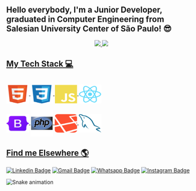 ## Hello everybody, I'm a Junior Developer, graduated in Computer Engineering from Salesian University Center of São Paulo! :sunglasses:
  
<div align="center">
  <a href="https://github.com/icaroapolobr">
  <img height="180em" src="https://github-readme-stats.vercel.app/api?username=icaroapolobr&show_icons=true&theme=dracula&include_all_commits=true&count_private=true"/>
  <img height="180em" src="https://github-readme-stats.vercel.app/api/top-langs/?username=icaroapolobr&layout=compact&langs_count=7&theme=dracula"/>
</div>
  
  ## My Tech Stack :computer:
  
<div style="display: inline_block"><br>
  <img align="center" alt="HTML" height="50" width="60" src="https://raw.githubusercontent.com/devicons/devicon/master/icons/html5/html5-original.svg">
  <img align="center" alt="CSS" height="50" width="60" src="https://raw.githubusercontent.com/devicons/devicon/master/icons/css3/css3-original.svg">
  <img align="center" alt="Js" height="50" width="60" src="https://raw.githubusercontent.com/devicons/devicon/master/icons/javascript/javascript-plain.svg">
  <img align="center" alt="React" height="50" width="60" src="https://raw.githubusercontent.com/devicons/devicon/master/icons/react/react-original.svg">
  <br/><br/>
  <img align="center" alt="Bootstrap" height="50" width="60" src="https://github.com/devicons/devicon/blob/master/icons/bootstrap/bootstrap-original.svg">
  <img align="center" alt="PHP" height="70" width="60" src="https://github.com/devicons/devicon/blob/master/icons/php/php-original.svg">
  <img align="center" alt="Laravel" height="50" width="60" src="https://github.com/devicons/devicon/blob/master/icons/laravel/laravel-plain.svg">
  <img align="center" alt="MySQL" height="50" width="60" src="https://github.com/devicons/devicon/blob/master/icons/mysql/mysql-original.svg">
</div>
  
  ## Find me Elsewhere :earth_americas:

[![Linkedin Badge](https://img.shields.io/badge/-LinkedIn-blue?style=flat-square&logo=Linkedin&logoColor=white&link=https://www.linkedin.com/in/icaroapolo
)](https://www.linkedin.com/in/icaroapolo)
[![Gmail Badge](https://img.shields.io/badge/-Gmail-c14438?style=flat-square&logo=Gmail&logoColor=white&link=mailto:apoloraci@gmail.com)](mailto:apoloraci@gmail.com)
[![Whatsapp Badge](https://img.shields.io/badge/-Whatsapp-4CA143?style=flat-square&labelColor=4CA143&logo=whatsapp&logoColor=white&link=https://api.whatsapp.com/send?phone=https://api.whatsapp.com/send?phone=5512981434005&text=Ol%C3%A1%20%C3%8Dcaro%2C%20tudo%20certo%3F)](https://api.whatsapp.com/send?phone=https://api.whatsapp.com/send?phone=5512981434005&text=Ol%C3%A1%20%C3%8Dcaro%2C%20tudo%20certo%3F)
[![Instagram Badge](https://img.shields.io/badge/-Instagram-E4405F?style=flat-square&logo=Instagram&logoColor=white&link=https://www.instagram.com/icaro.apolo)](https://www.instagram.com/icaro.apolo)

  ![Snake animation](https://github.com/IcaroApoloBR/IcaroApoloBR/blob/output/github-contribution-grid-snake.svg)
 
</div>